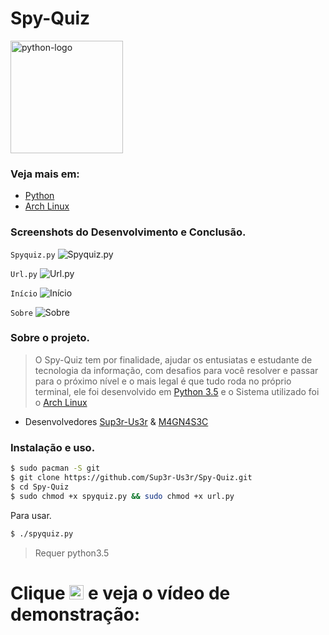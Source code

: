 # Spy-Quiz

<img alt="python-logo" width="180" src="https://raw.githubusercontent.com/Sup3r-Us3r/Spy-Quiz/master/Screenshots/python-logo.png">

### Veja mais em:

* [Python](https://www.python.org/)
* [Arch Linux](https://www.archlinux.org/)


### Screenshots do Desenvolvimento e Conclusão.

`Spyquiz.py`
![Spyquiz.py][screenshot1]

`Url.py`
![Url.py][screenshot2]

`Início`
![Início][screenshot3]

`Sobre`
![Sobre][screenshot4]


[screenshot1]:https://raw.githubusercontent.com/Sup3r-Us3r/Spy-Quiz/master/Screenshots/2016-11-11-12%3A37%3A32.png
[screenshot2]:https://raw.githubusercontent.com/Sup3r-Us3r/Spy-Quiz/master/Screenshots/2016-11-11-12%3A37%3A35.png
[screenshot3]:https://raw.githubusercontent.com/Sup3r-Us3r/Spy-Quiz/master/Screenshots/2016-11-11-12%3A33%3A21.png
[screenshot4]:https://raw.githubusercontent.com/Sup3r-Us3r/Spy-Quiz/master/Screenshots/2016-11-11-12%3A33%3A32.png

### Sobre o projeto.

> O Spy-Quiz tem por finalidade, ajudar os entusiatas e estudante de tecnologia da informação, com desafios para você resolver e passar para o próximo nível e o mais legal é que tudo roda no próprio terminal, ele foi desenvolvido em [Python 3.5](https://www.python.org/) e o Sistema utilizado foi o [Arch Linux](https://www.archlinux.org)

* Desenvolvedores [Sup3r-Us3r](https://github.com/Sup3r-Us3r) & [M4GN4S3C](https://magnasec.github.io/)

### Instalação e uso.

```sh
$ sudo pacman -S git
$ git clone https://github.com/Sup3r-Us3r/Spy-Quiz.git
$ cd Spy-Quiz
$ sudo chmod +x spyquiz.py && sudo chmod +x url.py
```
Para usar.
```sh
$ ./spyquiz.py
```
> Requer python3.5


# Clique [<img alt="play-video" width="23" src="https://raw.githubusercontent.com/Sup3r-Us3r/Spy-Quiz/master/Screenshots/play-video.png">](https://www.youtube.com/watch?v=T0mtecBoh70) e veja o vídeo de demonstração:
